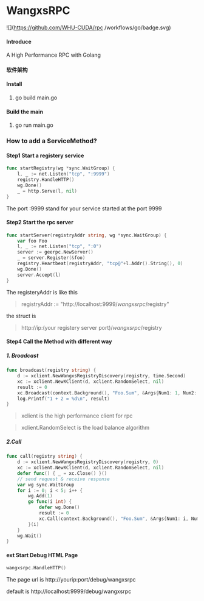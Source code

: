 # WangxsRPC

![](https://github.com/WHU-CUDA/rpc
/workflows/go/badge.svg)

#### Introduce
A High Performance RPC with Golang
#### 软件架构


#### Install

1.  go build main.go

#### Build the main

1. go run main.go


### How to add a ServiceMethod?
#### Step1 Start a registery service
```go
func startRegistry(wg *sync.WaitGroup) {
	l, _ := net.Listen("tcp", ":9999")
	registry.HandleHTTP()
	wg.Done()
	_ = http.Serve(l, nil)
}
```
The port :9999 stand for your service started at the port 9999
#### Step2 Start the rpc server
```go
func startServer(registryAddr string, wg *sync.WaitGroup) {
	var foo Foo
	l, _ := net.Listen("tcp", ":0")
	server := geerpc.NewServer()
	_ = server.Register(&foo)
	registry.Heartbeat(registryAddr, "tcp@"+l.Addr().String(), 0)
	wg.Done()
	server.Accept(l)
}
```
The registeryAddr is like this 
> registryAddr := "http://localhost:9999/_wangxsrpc_/registry"

the struct is 
> http://ip:(your registery server port)/_wangxsrpc_/registry
#### Step4 Call the Method with different way
##### 1. Broadcast
```go
func broadcast(registry string) {
	d := xclient.NewWangxsRegistryDiscovery(registry, time.Second)
	xc := xclient.NewXClient(d, xclient.RandomSelect, nil)
	result := 0
	xc.Broadcast(context.Background(), "Foo.Sum", &Args{Num1: 1, Num2: 2}, &result)
	log.Printf("1 + 2 = %d\n", result)
}
```
> xclient is the high performance client for rpc

> xclient.RandomSelect is the load balance algorithm

##### 2.Call
```go
func call(registry string) {
	d := xclient.NewWangxsRegistryDiscovery(registry, 0)
	xc := xclient.NewXClient(d, xclient.RandomSelect, nil)
	defer func() { _ = xc.Close() }()
	// send request & receive response
	var wg sync.WaitGroup
	for i := 0; i < 5; i++ {
		wg.Add(1)
		go func(i int) {
			defer wg.Done()
			result := 0
			xc.Call(context.Background(), "Foo.Sum", &Args{Num1: i, Num2: i * i}, &result)
		}(i)
	}
	wg.Wait()
}
```

#### ext Start Debug HTML Page
```go
wangxsrpc.HandleHTTP()
```

The page url is http://yourip:port/debug/wangxsrpc

default is http://localhost:9999/debug/wangxsrpc

